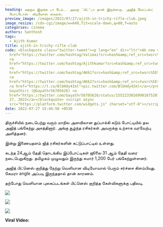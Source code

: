 ```yaml
---
heading: கதறாம இருங்க டா டேய்.. அவரு 'பிட்'டா தான் இருக்காரு. அஜித் லேட்டஸ்ட்
  போட்டோஸ்  வீடியோஸ் வைரல்.
preview_image: /images/2022/07/27/ajith-in-trichy-rifle-club.jpeg
image_resize: /cdn-cgi/image/w=640,fit=scale-down,q=80,f=auto
categories: cinema
authors: Santhosh
tags:
  - Ajith Kumar
title: ajith-in-trichy-rifle-club
code: <blockquote class="twitter-tweet"><p lang="en" dir="ltr">Ak new video<a
  href="https://twitter.com/hashtag/Valimai?src=hash&amp;ref_src=twsrc%5Etfw">#Valimai</a>
  <a
  href="https://twitter.com/hashtag/Ajithkumar?src=hash&amp;ref_src=twsrc%5Etfw">#Ajithkumar</a>
  <a
  href="https://twitter.com/hashtag/AK61?src=hash&amp;ref_src=twsrc%5Etfw">#AK61</a>
  <a
  href="https://twitter.com/hashtag/AK62?src=hash&amp;ref_src=twsrc%5Etfw">#AK62</a>
  <a href="https://t.co/BlbHdy4Iml">pic.twitter.com/BlbHdy4Iml</a></p>&mdash;
  Gayathiri (@Gayathr56705626) <a
  href="https://twitter.com/Gayathr56705626/status/1552233016990187520?ref_src=twsrc%5Etfw">July
  27, 2022</a></blockquote> <script async
  src="https://platform.twitter.com/widgets.js" charset="utf-8"></script>
date: 2022-07-27 15:44:50 +0530
---
```

திருச்சியில் நடைபெற்று வரும் மாநில அளவிலான துப்பாக்கி சுடும் போட்டியில் தல அஜித் பங்கேற்று அசத்தினார். அங்கு சூழ்ந்த ரசிகர்கள் அவருக்கு உற்சாக வரவேற்பு அளித்தனர்.

இன்று இணையதளம் ஜித் ரசிகர்களின் கட்டுப்பாட்டில் உள்ளது. 

கடந்த 24ஆம் தேதி தொடங்கிய இப்போட்டிகள் ஜூலை 31 ஆம் தேதி வரை நடைபெறுகிறது. தமிழகம் முழுவதும் இருந்து சுமார் 1,200 பேர் பங்கேற்றுள்ளனர்.

அஜித் பிட்னெஸ் குறித்து நேற்று வெளியான விடியோவால் பெரும் சர்ச்சை கிளம்பியது. கேமரா angle அப்படி இருந்ததால் தான் காரணம்.

தற்போது வெளியான புகைப்படங்கள் பிட்னெஸ் குறித்த கேள்விகளுக்கு பதிலடி.

![](/images/2022/07/27/ajith-trichy-rifle-club-2.jpeg)

![](/images/2022/07/27/ajith-trichy-rifle-club-1.jpeg)

![](/images/2022/07/27/ajith-trichy-rifle-club.jpeg)

**Viral Video:**